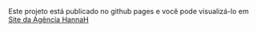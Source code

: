 Este projeto está publicado no github pages e você pode visualizá-lo em
<a href= "https://felipedidio.github.io/website__hannah/index.html#ahannah" target= "blank">Site da Agência HannaH</a>
